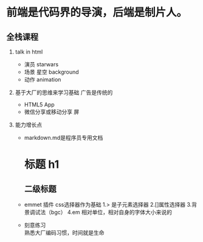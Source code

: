 # 前端是代码界的导演，后端是制片人。  

## 全栈课程  

1. talk in html  
    - 演员
        starwars
    - 场景
        星空
        background
    - 动作
        animation

2. 基于大厂的思维来学习基础
    广告是传统的
    - HTML5 App
    - 微信分享或移动分享
        屏

3. 能力增长点
    - markdown.md是程序员专用文档
        # 标题 h1
        ## 二级标题

    - emmet 插件
        css选择器作为基础
        1.> 是子元素选择器
        2.[]属性选择器
        3.背景调试法（bgc）
        4.em 相对单位，相对自身的字体大小来说的

    - 刻意练习  
        熟悉大厂编码习惯，时间就是生命


